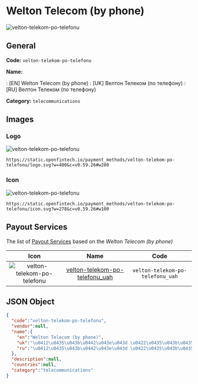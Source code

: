
# Welton Telecom (by phone) 
![velton-telekom-po-telefonu](https://static.openfintech.io/payment_methods/velton-telekom-po-telefonu/logo.svg?w=400&c=v0.59.26#w200)  

## General 
**Code:** `velton-telekom-po-telefonu` 
 
**Name:** 
 
:	[EN] Welton Telecom (by phone) 
:	[UK] Велтон Телеком (по телефону) 
:	[RU] Велтон Телеком (по телефону) 
 
**Category:** `telecommunications` 
 

## Images 

### Logo 
![velton-telekom-po-telefonu](https://static.openfintech.io/payment_methods/velton-telekom-po-telefonu/logo.svg?w=400&c=v0.59.26#w200)  

```
https://static.openfintech.io/payment_methods/velton-telekom-po-telefonu/logo.svg?w=400&c=v0.59.26#w200
```  

### Icon 
![velton-telekom-po-telefonu](https://static.openfintech.io/payment_methods/velton-telekom-po-telefonu/icon.svg?w=278&c=v0.59.26#w100)  

```
https://static.openfintech.io/payment_methods/velton-telekom-po-telefonu/icon.svg?w=278&c=v0.59.26#w100
```  

## Payout Services 
 
The list of [Payout Services](/payout-services/) based on the _Welton Telecom (by phone)_ 

|Icon|Name|Code| 
|:---:|:---:|:---:| 
|![velton-telekom-po-telefonu](https://static.openfintech.io/payout_methods/velton-telekom-po-telefonu/icon.png?w=278&c=v0.59.26#w40) |[velton-telekom-po-telefonu_uah](/payout-services/velton-telekom-po-telefonu_uah/)|`velton-telekom-po-telefonu_uah`| 
 

## JSON Object 

```json
{
  "code":"velton-telekom-po-telefonu",
  "vendor":null,
  "name":{
    "en":"Welton Telecom (by phone)",
    "uk":"\u0412\u0435\u043b\u0442\u043e\u043d \u0422\u0435\u043b\u0435\u043a\u043e\u043c (\u043f\u043e \u0442\u0435\u043b\u0435\u0444\u043e\u043d\u0443)",
    "ru":"\u0412\u0435\u043b\u0442\u043e\u043d \u0422\u0435\u043b\u0435\u043a\u043e\u043c (\u043f\u043e \u0442\u0435\u043b\u0435\u0444\u043e\u043d\u0443)"
  },
  "description":null,
  "countries":null,
  "category":"telecommunications"
}
```  
